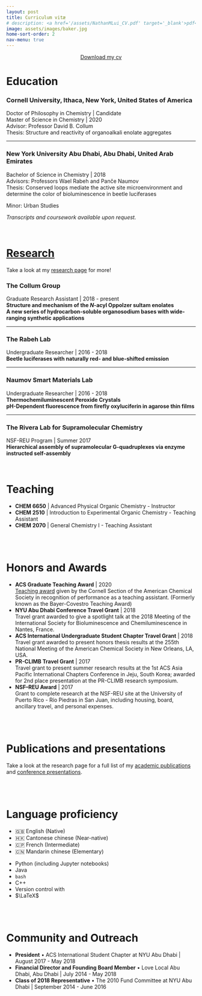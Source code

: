 ```yaml
---
layout: post
title: Curriculum vitæ
# description: <a href='/assets/NathanMLui_CV.pdf' target='_blank'>pdf</a>
image: assets/images/baker.jpg
home-sort-order: 2
nav-menu: true
---
```


<center>
    <!-- Download my <a href='/assets/NathanMLui_CV.pdf' target='_blank'>cv</a> and <a href='/assets/NathanMLui_resume.pdf' target='_blank'>résumé</a> -->
    <a href='/assets/NathanMLui_CV.pdf' target='_blank'>Download my cv</a>
</center>

# Education

### Cornell University, Ithaca, New York, United States of America

Doctor of Philosophy in Chemistry \| Candidate  
Master of Science in Chemistry \| 2020  
Advisor: Professor David B. Collum  
Thesis: Structure and reactivity of organoalkali enolate aggregates  

----

### New York University Abu Dhabi, Abu Dhabi, United Arab Emirates

Bachelor of Science in Chemistry \| 2018  
Advisors: Professors Wael Rabeh and Panče Naumov  
Thesis: Conserved loops mediate the active site microenvironment and determine the color of bioluminescence in beetle luciferases  
<!-- Specialization: Biochemistry   -->
Minor: Urban Studies  

<em>Transcripts and coursework available upon request.</em>

<!--
### UWC-USA, Montezuma, NM, USA

International Baccalaureate Diploma Programme (2014) 
-->

<br />

# [Research](/research.html)

Take a look at my [research page](/research.html) for more!

### The Collum Group

Graduate Research Assistant | 2018 - present  
**Structure and mechanism of the *N*-acyl Oppolzer sultam enolates**  
**A new series of hydrocarbon-soluble organosodium bases with wide-ranging synthetic applications**

----

### The Rabeh Lab

Undergraduate Researcher | 2016 - 2018  
**Beetle luciferases with naturally red- and blue-shifted emission**  

----

### Naumov Smart Materials Lab

Undergraduate Researcher | 2016 - 2018  
**Thermochemiluminescent Peroxide Crystals**  
**pH-Dependent fluorescence from firefly oxyluciferin in agarose thin films**  

----

### The Rivera Lab for Supramolecular Chemistry

NSF-REU Program | Summer 2017  
**Hierarchical assembly of supramolecular G-quadruplexes via enzyme instructed self-assembly**  

<br />

# Teaching

- **CHEM 6650** \| Advanced Physical Organic Chemistry - Instructor  
- **CHEM 2510** \| Introduction to Experimental Organic Chemistry - Teaching Assistant  
- **CHEM 2070** \| General Chemistry I - Teaching Assistant  

<br />
<br />

# Honors and Awards

- **ACS Graduate Teaching Award** \| 2020  
<a href='https://chemistry.cornell.edu/grad-awards' target='_blank'>Teaching award</a> given by the Cornell Section of the American Chemical Society in recognition of performance as a teaching assistant. (Formerly known as the Bayer-Covestro Teaching Award)  
- **NYU Abu Dhabi Conference Travel Grant** \| 2018  
Travel grant awarded to give a spotlight talk at the 2018 Meeting of the International Society for Bioluminescence and Chemiluminescence in Nantes, France.  
- **ACS International Undergraduate Student Chapter Travel Grant** \| 2018  
Travel grant awarded to present honors thesis results at the 255th National Meeting of the American Chemical Society in New Orleans, LA, USA.  
- **PR-CLIMB Travel Grant** \| 2017  
Travel grant to present summer research results at the 1st ACS Asia Pacific International Chapters Conference in Jeju, South Korea; awarded for 2nd place presentation at the PR-CLIMB research symposium.  
- **NSF–REU Award** \| 2017  
Grant to complete research at the NSF-REU site at the University of Puerto Rico - Río Piedras in San Juan, including housing, board, ancillary travel, and personal expenses.

<br />
<br />

# Publications and presentations

Take a look at the research page for a full list of my [academic publications](/research.html#papers) and [conference presentations](/research.html#talks).  

<br />
<br />

# Language proficiency

<div class="row">
    <div class="6u 12u$(small)">
        <ul>
            <li>&#127468;&#127463; English (Native)</li>
            <li>&#127469;&#127472; Cantonese chinese (Near-native)</li>
            <li>&#127464;&#127477; French (Intermediate)</li>
            <li>&#127464;&#127475; Mandarin chinese (Elementary)</li>
        </ul>
    </div>
    <div class="6u$ 12u$(small)">
        <ul>
            <li><i class="fab fa-python"></i> Python (including Jupyter notebooks)</li>
            <li><i class="fab fa-java"></i> Java</li>
            <li><i class="fas fa-terminal"></i> <code>bash</code></li>
            <li><i class="fas fa-code"></i> C++</li>
            <!-- <li><i class="fab fa-linux"></i> Linux</li> -->
            <li><i class="fas fa-code-branch"></i> Version control with <i class="fab fa-git-square"></i></li>
            <li>$\LaTeX$</li>
        </ul>
    </div>
</div>

<br />
<br />

# Community and Outreach

- **President** • ACS International Student Chapter at NYU Abu Dhabi \| August 2017 - May 2018  
- **Financial Director and Founding Board Member** • Love Local Abu Dhabi, Abu Dhabi  \| July 2014 - May 2018  
- **Class of 2018 Representative** • The 2010 Fund Committee at NYU Abu Dhabi \| September 2014 - June 2016  

<br />
